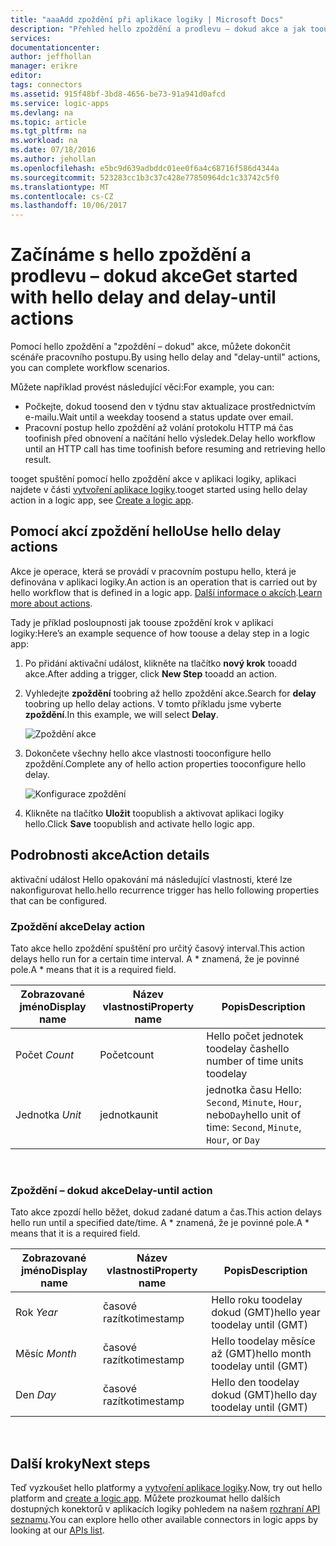 ```yaml
---
title: "aaaAdd zpoždění při aplikace logiky | Microsoft Docs"
description: "Přehled hello zpoždění a prodlevu – dokud akce a jak toouse je s Azure logiku aplikace."
services: 
documentationcenter: 
author: jeffhollan
manager: erikre
editor: 
tags: connectors
ms.assetid: 915f48bf-3bd8-4656-be73-91a941d0afcd
ms.service: logic-apps
ms.devlang: na
ms.topic: article
ms.tgt_pltfrm: na
ms.workload: na
ms.date: 07/18/2016
ms.author: jehollan
ms.openlocfilehash: e5bc9d639adbddc01ee0f6a4c68716f586d4344a
ms.sourcegitcommit: 523283cc1b3c37c428e77850964dc1c33742c5f0
ms.translationtype: MT
ms.contentlocale: cs-CZ
ms.lasthandoff: 10/06/2017
---
```

# <a name="get-started-with-hello-delay-and-delay-until-actions"></a><span data-ttu-id="e0e37-103">Začínáme s hello zpoždění a prodlevu – dokud akce</span><span class="sxs-lookup"><span data-stu-id="e0e37-103">Get started with hello delay and delay-until actions</span></span>
<span data-ttu-id="e0e37-104">Pomocí hello zpoždění a "zpoždění – dokud" akce, můžete dokončit scénáře pracovního postupu.</span><span class="sxs-lookup"><span data-stu-id="e0e37-104">By using hello delay and "delay-until" actions, you can complete workflow scenarios.</span></span>

<span data-ttu-id="e0e37-105">Můžete například provést následující věci:</span><span class="sxs-lookup"><span data-stu-id="e0e37-105">For example, you can:</span></span>

* <span data-ttu-id="e0e37-106">Počkejte, dokud toosend den v týdnu stav aktualizace prostřednictvím e-mailu.</span><span class="sxs-lookup"><span data-stu-id="e0e37-106">Wait until a weekday toosend a status update over email.</span></span>
* <span data-ttu-id="e0e37-107">Pracovní postup hello zpoždění až volání protokolu HTTP má čas toofinish před obnovení a načítání hello výsledek.</span><span class="sxs-lookup"><span data-stu-id="e0e37-107">Delay hello workflow until an HTTP call has time toofinish before resuming and retrieving hello result.</span></span>

<span data-ttu-id="e0e37-108">tooget spuštění pomocí hello zpoždění akce v aplikaci logiky, aplikaci najdete v části [vytvoření aplikace logiky](../logic-apps/logic-apps-create-a-logic-app.md).</span><span class="sxs-lookup"><span data-stu-id="e0e37-108">tooget started using hello delay action in a logic app, see [Create a logic app](../logic-apps/logic-apps-create-a-logic-app.md).</span></span>

## <a name="use-hello-delay-actions"></a><span data-ttu-id="e0e37-109">Pomocí akcí zpoždění hello</span><span class="sxs-lookup"><span data-stu-id="e0e37-109">Use hello delay actions</span></span>
<span data-ttu-id="e0e37-110">Akce je operace, která se provádí v pracovním postupu hello, která je definována v aplikaci logiky.</span><span class="sxs-lookup"><span data-stu-id="e0e37-110">An action is an operation that is carried out by hello workflow that is defined in a logic app.</span></span> <span data-ttu-id="e0e37-111">[Další informace o akcích](connectors-overview.md).</span><span class="sxs-lookup"><span data-stu-id="e0e37-111">[Learn more about actions](connectors-overview.md).</span></span>

<span data-ttu-id="e0e37-112">Tady je příklad posloupnosti jak toouse zpoždění krok v aplikaci logiky:</span><span class="sxs-lookup"><span data-stu-id="e0e37-112">Here’s an example sequence of how toouse a delay step in a logic app:</span></span>

1. <span data-ttu-id="e0e37-113">Po přidání aktivační událost, klikněte na tlačítko **nový krok** tooadd akce.</span><span class="sxs-lookup"><span data-stu-id="e0e37-113">After adding a trigger, click **New Step** tooadd an action.</span></span>
2. <span data-ttu-id="e0e37-114">Vyhledejte **zpoždění** toobring až hello zpoždění akce.</span><span class="sxs-lookup"><span data-stu-id="e0e37-114">Search for **delay** toobring up hello delay actions.</span></span> <span data-ttu-id="e0e37-115">V tomto příkladu jsme vyberte **zpoždění**.</span><span class="sxs-lookup"><span data-stu-id="e0e37-115">In this example, we will select **Delay**.</span></span>
   
    ![Zpoždění akce](./media/connectors-native-delay/using-action-1.png)
3. <span data-ttu-id="e0e37-117">Dokončete všechny hello akce vlastnosti tooconfigure hello zpoždění.</span><span class="sxs-lookup"><span data-stu-id="e0e37-117">Complete any of hello action properties tooconfigure hello delay.</span></span>
   
    ![Konfigurace zpoždění](./media/connectors-native-delay/using-action-2.png)
4. <span data-ttu-id="e0e37-119">Klikněte na tlačítko **Uložit** toopublish a aktivovat aplikaci logiky hello.</span><span class="sxs-lookup"><span data-stu-id="e0e37-119">Click **Save** toopublish and activate hello logic app.</span></span>

## <a name="action-details"></a><span data-ttu-id="e0e37-120">Podrobnosti akce</span><span class="sxs-lookup"><span data-stu-id="e0e37-120">Action details</span></span>
<span data-ttu-id="e0e37-121">aktivační událost Hello opakování má následující vlastnosti, které lze nakonfigurovat hello.</span><span class="sxs-lookup"><span data-stu-id="e0e37-121">hello recurrence trigger has hello following properties that can be configured.</span></span>

### <a name="delay-action"></a><span data-ttu-id="e0e37-122">Zpoždění akce</span><span class="sxs-lookup"><span data-stu-id="e0e37-122">Delay action</span></span>
<span data-ttu-id="e0e37-123">Tato akce hello zpoždění spuštění pro určitý časový interval.</span><span class="sxs-lookup"><span data-stu-id="e0e37-123">This action delays hello run for a certain time interval.</span></span>
<span data-ttu-id="e0e37-124">A * znamená, že je povinné pole.</span><span class="sxs-lookup"><span data-stu-id="e0e37-124">A * means that it is a required field.</span></span>

| <span data-ttu-id="e0e37-125">Zobrazované jméno</span><span class="sxs-lookup"><span data-stu-id="e0e37-125">Display name</span></span> | <span data-ttu-id="e0e37-126">Název vlastnosti</span><span class="sxs-lookup"><span data-stu-id="e0e37-126">Property name</span></span> | <span data-ttu-id="e0e37-127">Popis</span><span class="sxs-lookup"><span data-stu-id="e0e37-127">Description</span></span> |
| --- | --- | --- |
| <span data-ttu-id="e0e37-128">Počet *</span><span class="sxs-lookup"><span data-stu-id="e0e37-128">Count*</span></span> |<span data-ttu-id="e0e37-129">Počet</span><span class="sxs-lookup"><span data-stu-id="e0e37-129">count</span></span> |<span data-ttu-id="e0e37-130">Hello počet jednotek toodelay čas</span><span class="sxs-lookup"><span data-stu-id="e0e37-130">hello number of time units toodelay</span></span> |
| <span data-ttu-id="e0e37-131">Jednotka *</span><span class="sxs-lookup"><span data-stu-id="e0e37-131">Unit*</span></span> |<span data-ttu-id="e0e37-132">jednotka</span><span class="sxs-lookup"><span data-stu-id="e0e37-132">unit</span></span> |<span data-ttu-id="e0e37-133">jednotka času Hello: `Second`, `Minute`, `Hour`, nebo`Day`</span><span class="sxs-lookup"><span data-stu-id="e0e37-133">hello unit of time: `Second`, `Minute`, `Hour`, or `Day`</span></span> |

<br>

### <a name="delay-until-action"></a><span data-ttu-id="e0e37-134">Zpoždění – dokud akce</span><span class="sxs-lookup"><span data-stu-id="e0e37-134">Delay-until action</span></span>
<span data-ttu-id="e0e37-135">Tato akce zpozdí hello běžet, dokud zadané datum a čas.</span><span class="sxs-lookup"><span data-stu-id="e0e37-135">This action delays hello run until a specified date/time.</span></span>
<span data-ttu-id="e0e37-136">A * znamená, že je povinné pole.</span><span class="sxs-lookup"><span data-stu-id="e0e37-136">A * means that it is a required field.</span></span>

| <span data-ttu-id="e0e37-137">Zobrazované jméno</span><span class="sxs-lookup"><span data-stu-id="e0e37-137">Display name</span></span> | <span data-ttu-id="e0e37-138">Název vlastnosti</span><span class="sxs-lookup"><span data-stu-id="e0e37-138">Property name</span></span> | <span data-ttu-id="e0e37-139">Popis</span><span class="sxs-lookup"><span data-stu-id="e0e37-139">Description</span></span> |
| --- | --- | --- |
| <span data-ttu-id="e0e37-140">Rok *</span><span class="sxs-lookup"><span data-stu-id="e0e37-140">Year*</span></span> |<span data-ttu-id="e0e37-141">časové razítko</span><span class="sxs-lookup"><span data-stu-id="e0e37-141">timestamp</span></span> |<span data-ttu-id="e0e37-142">Hello roku toodelay dokud (GMT)</span><span class="sxs-lookup"><span data-stu-id="e0e37-142">hello year toodelay until (GMT)</span></span> |
| <span data-ttu-id="e0e37-143">Měsíc *</span><span class="sxs-lookup"><span data-stu-id="e0e37-143">Month*</span></span> |<span data-ttu-id="e0e37-144">časové razítko</span><span class="sxs-lookup"><span data-stu-id="e0e37-144">timestamp</span></span> |<span data-ttu-id="e0e37-145">Hello toodelay měsíce až (GMT)</span><span class="sxs-lookup"><span data-stu-id="e0e37-145">hello month toodelay until (GMT)</span></span> |
| <span data-ttu-id="e0e37-146">Den *</span><span class="sxs-lookup"><span data-stu-id="e0e37-146">Day*</span></span> |<span data-ttu-id="e0e37-147">časové razítko</span><span class="sxs-lookup"><span data-stu-id="e0e37-147">timestamp</span></span> |<span data-ttu-id="e0e37-148">Hello den toodelay dokud (GMT)</span><span class="sxs-lookup"><span data-stu-id="e0e37-148">hello day toodelay until (GMT)</span></span> |

<br>

## <a name="next-steps"></a><span data-ttu-id="e0e37-149">Další kroky</span><span class="sxs-lookup"><span data-stu-id="e0e37-149">Next steps</span></span>
<span data-ttu-id="e0e37-150">Teď vyzkoušet hello platformy a [vytvoření aplikace logiky](../logic-apps/logic-apps-create-a-logic-app.md).</span><span class="sxs-lookup"><span data-stu-id="e0e37-150">Now, try out hello platform and [create a logic app](../logic-apps/logic-apps-create-a-logic-app.md).</span></span> <span data-ttu-id="e0e37-151">Můžete prozkoumat hello dalších dostupných konektorů v aplikacích logiky pohledem na našem [rozhraní API seznamu](apis-list.md).</span><span class="sxs-lookup"><span data-stu-id="e0e37-151">You can explore hello other available connectors in logic apps by looking at our [APIs list](apis-list.md).</span></span>


